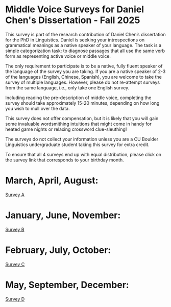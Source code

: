 # Middle Voice Surveys for Daniel Chen's Dissertation - Fall 2025

This survey is part of the research contribution of Daniel Chen’s dissertation for the PhD in Linguistics. Daniel is seeking your introspections on grammatical meanings as a native speaker of your language. The task is a simple categorization task: to diagnose passages that all use the same verb form as representing active voice or middle voice. 

The only requirement to participate is to be a native, fully fluent speaker of the language of the survey you are taking. If you are a native speaker of 2-3 of the languages (English, Chinese, Spanish), you are welcome to take the survey of multiple languages. However, please do not re-attempt surveys from the same language, i.e., only take one English survey. 

Including reading the pre-description of middle voice, completing the survey should take approximately 15-20 minutes, depending on how long you wish to mull over the data.

This survey does not offer compensation, but it is likely that you will gain some invaluable wordsmithing intuitions that might come in handy for heated game nights or relaxing crossword clue-sleuthing!

The surveys do not collect your information unless you are a CU Boulder Linguistics undergraduate student taking this survey for extra credit.

To ensure that all 4 surveys end up with equal distribution, please click on the survey link that corresponds to your birthday month.

# March, April, August:               

[Survey A](https://forms.gle/zS6HAS84QM7F1p9b8)

# January, June, November:            

[Survey B](https://forms.gle/ZhVd3ZuJdQD7SEw57)

# February, July, October:          

[Survey C](https://forms.gle/qjnxJZA3J8TEBaH27)

# May, September, December:          

[Survey D](https://forms.gle/UHoiubh6fW5k4h4Y7)
